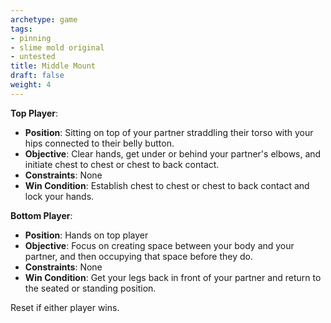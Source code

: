 ```yaml
---
archetype: game
tags:
- pinning
- slime mold original
- untested
title: Middle Mount
draft: false
weight: 4
---
```


**Top Player**:
  * **Position**: Sitting on top of your partner straddling their torso with your hips connected to their belly button.
  * **Objective**: Clear hands, get under or behind your partner's elbows, and initiate chest to chest or chest to back contact.
  * **Constraints**: None
  * **Win Condition**: Establish chest to chest or chest to back contact and lock your hands.

**Bottom Player**:
  * **Position**: Hands on top player
  * **Objective**: Focus on creating space between your body and your partner, and then occupying that space before they do.
  * **Constraints**: None
  * **Win Condition**: Get your legs back in front of your partner and return to the seated or standing position.

Reset if either player wins.